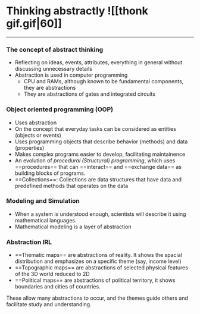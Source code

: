 # Thinking abstractly ![[thonk gif.gif|60]]
---
### The concept of abstract thinking
- Reflecting on ideas, events, attributes, everything in general without discussing unnecessary details
- Abstraction is used in computer programming
	- CPU and RAMs, although known to be fundamental components, they are abstractions
	- They are abstractions of gates and integrated circuits

### Object oriented programming (OOP)
- Uses abstraction
- On the concept that everyday tasks can be considered as entities (objects or events)
- Uses programming objects that describe behavior (methods) and data (properties)
- Makes complex programs easier to develop, facilitating maintainence
- An evolution of *procedural (Structural) programming*, which uses ==procedures== that can ==interact== and ==exchange data== as building blocks of programs.
- ==Collections==: Collections are data structures that have data and predefined methods that operates on the data

### Modeling and Simulation
- When a system is understood enough, scientists will describe it using mathematical languages.
- Mathematical modeling is a layer of abstraction

### Abstraction IRL
- ==Thematic maps== are abstractions of reality. It shows the spacial distribution and emphasizes on a specific theme (say, income level)
- ==Topographic maps== are abstractions of selected physical features of the 3D world reduced to 2D
- ==Political maps== are abstractions of political territory, it shows boundaries and cities of countries.

These allow many abstractions to occur, and the themes guide others and facilitate study and understanding.